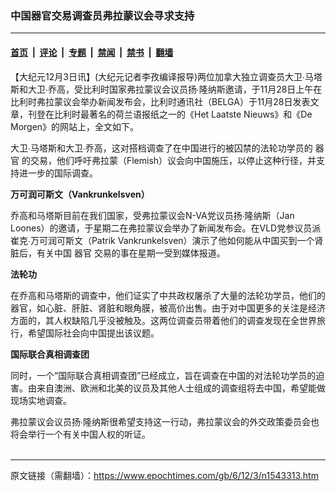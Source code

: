 ### 中国器官交易调查员弗拉蒙议会寻求支持

---

#### [首页](../../../..?n1543313) &nbsp;|&nbsp; [评论](../../../../../epoch-comment?n1543313) &nbsp;|&nbsp; [专题](../../../../../epoch-special?n1543313) &nbsp;|&nbsp; [禁闻](../../../../../epoch-news?n1543313) &nbsp;|&nbsp; [禁书](../../../../../books?n1543313) &nbsp;|&nbsp; [翻墙](https://github.com/gfw-breaker/nogfw/blob/master/README.md?n1543313)


<div class="post_content" id="artbody" itemprop="articleBody">
 <!-- article content begin -->
 <p>
  【大纪元12月3日讯】(大纪元记者李孜编译报导)两位加拿大独立调查员大卫∙马塔斯和大卫∙乔高，受比利时国家弗拉蒙议会议员扬∙隆纳斯邀请，于11月28日上午在比利时弗拉蒙议会举办新闻发布会，比利时通讯社（BELGA）于11月28日发表文章，刊登在比利时最著名的荷兰语报纸之一的《Het Laatste Nieuws》和《De Morgen》的网站上，全文如下。
 </p>
 <p>
  大卫∙马塔斯和大卫∙乔高，这对搭档调查了在中国进行的被囚禁的法轮功学员的
  <ok href="https://www.epochtimes.com/gb/tag/%E5%99%A8%E5%AE%98.html">
   器官
  </ok>
  的交易，他们呼吁弗拉蒙（Flemish）议会向中国施压，以停止这种行径，并支持进一步的国际调查。
 </p>
 <p>
  <b>
   万可润可斯文（Vankrunkelsven）
  </b>
 </p>
 <p>
  乔高和马塔斯目前在我们国家，受弗拉蒙议会N-VA党议员扬∙隆纳斯（Jan Loones）的邀请，于星期二在弗拉蒙议会举办了新闻发布会。在VLD党参议员派崔克∙万可润可斯文（Patrik Vankrunkelsven）演示了他如何能从中国买到一个肾脏后，有关中国
  <ok href="https://www.epochtimes.com/gb/tag/%E5%99%A8%E5%AE%98.html">
   器官
  </ok>
  交易的事在星期一受到媒体报道。
 </p>
 <p>
  <b>
   法轮功
  </b>
 </p>
 <p>
  在乔高和马塔斯的调查中，他们证实了中共政权屠杀了大量的法轮功学员，他们的器官，如心脏、肝脏、肾脏和眼角膜，被高价出售。由于对中国更多的关注是经济方面的，其人权缺陷几乎没被触及。这两位调查员带着他们的调查发现在全世界旅行，希望国际社会向中国提出该议题。
 </p>
 <p>
  <b>
   国际联合真相调查团
  </b>
 </p>
 <p>
  同时，一个“国际联合真相调查团”已经成立，旨在调查在中国的对法轮功学员的迫害。由来自澳洲、欧洲和北美的议员及其他人士组成的调查组将去中国，希望能做现场实地调查。
 </p>
 <p>
  弗拉蒙议会议员扬∙隆纳斯很希望支持这一行动，弗拉蒙议会的外交政策委员会也将会举行一个有关中国人权的听证。
  <br/>
  <font color="#ffffff">
   (http://www.dajiyuan.com)
  </font>
 </p>
 <!-- article content end -->
 <div id="below_article_ad">
 </div>
</div>


---

原文链接（需翻墙）：https://www.epochtimes.com/gb/6/12/3/n1543313.htm
